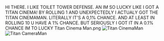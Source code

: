 HI THERE. I LIKE TOILET TOWER DEFENSE. AN IM SO LUCKY LIKE I GOT A TITAN CINEMA! BY ROLLING 1 AND UNEXPECTEDLY I ACTUALY GOT THE TITAN CINEMAMAN. LITERALLY IT'S A 0,1% CHANCE. AND AT LEAST IN ROLLING 10 U HAVE A 1% CHANCE. BUT SERIOUSLY I GOT IT IN A 0.1% CHANCE IM TO LUCKY
Titan Cinema Man.png
![Titan CinemaMan](https://github.com/ApoloHallis/Javascript-Repository/assets/123200641/5ea10806-bb59-48f5-84ce-2197fc925ea8)
![Titan CameraMan](https://github.com/ApoloHallis/Javascript-Repository/assets/123200641/5ea10806-bb59-48f5-84ce-2197fc925ea8)

